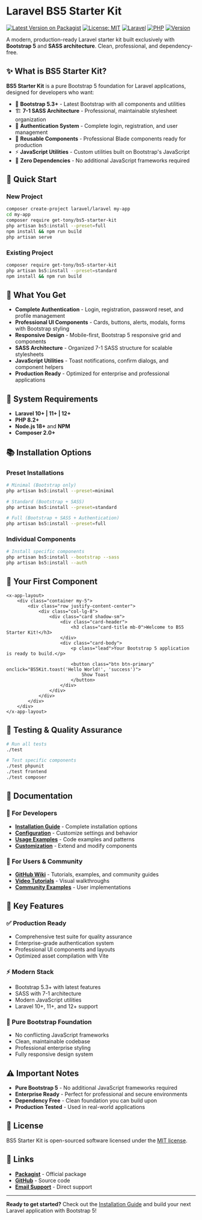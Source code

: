 # Laravel BS5 Starter Kit

[![Latest Version on Packagist](https://img.shields.io/packagist/v/get-tony/bs5-starter-kit.svg?style=flat-square)](https://packagist.org/packages/get-tony/bs5-starter-kit)
[![License: MIT](https://img.shields.io/badge/License-MIT-green.svg)](https://opensource.org/licenses/MIT)
[![Laravel](https://img.shields.io/badge/Laravel-10%2B%20%7C%2011%2B%20%7C%2012%2B-red.svg)](https://laravel.com)
[![PHP](https://img.shields.io/badge/PHP-8.2%2B-blue.svg)](https://php.net)
[![Version](https://img.shields.io/badge/Version-1.0.1%20Release-green.svg)](https://github.com/get-tony/bs5-starter-kit/releases/tag/v1.0.1)

A modern, production-ready Laravel starter kit built exclusively with **Bootstrap 5** and **SASS architecture**. Clean, professional, and dependency-free.

## ✨ What is BS5 Starter Kit?

**BS5 Starter Kit** is a pure Bootstrap 5 foundation for Laravel applications, designed for developers who want:

- 🎨 **Bootstrap 5.3+** - Latest Bootstrap with all components and utilities
- 🏗️ **7-1 SASS Architecture** - Professional, maintainable stylesheet organization
- 🔐 **Authentication System** - Complete login, registration, and user management
- 🧩 **Reusable Components** - Professional Blade components ready for production
- ⚡ **JavaScript Utilities** - Custom utilities built on Bootstrap's JavaScript
- 🎯 **Zero Dependencies** - No additional JavaScript frameworks required

## 🚀 Quick Start

### New Project

```bash
composer create-project laravel/laravel my-app
cd my-app
composer require get-tony/bs5-starter-kit
php artisan bs5:install --preset=full
npm install && npm run build
php artisan serve
```

### Existing Project

```bash
composer require get-tony/bs5-starter-kit
php artisan bs5:install --preset=standard
npm install && npm run build
```

## 🎯 What You Get

- **Complete Authentication** - Login, registration, password reset, and profile management
- **Professional UI Components** - Cards, buttons, alerts, modals, forms with Bootstrap styling
- **Responsive Design** - Mobile-first, Bootstrap 5 responsive grid and components
- **SASS Architecture** - Organized 7-1 SASS structure for scalable stylesheets
- **JavaScript Utilities** - Toast notifications, confirm dialogs, and component helpers
- **Production Ready** - Optimized for enterprise and professional applications

## 🔧 System Requirements

- **Laravel 10+ | 11+ | 12+**
- **PHP 8.2+**
- **Node.js 18+** and **NPM**
- **Composer 2.0+**

## 📚 Installation Options

### Preset Installations

```bash
# Minimal (Bootstrap only)
php artisan bs5:install --preset=minimal

# Standard (Bootstrap + SASS)
php artisan bs5:install --preset=standard

# Full (Bootstrap + SASS + Authentication)
php artisan bs5:install --preset=full
```

### Individual Components

```bash
# Install specific components
php artisan bs5:install --bootstrap --sass
php artisan bs5:install --auth
```

## 🎨 Your First Component

```blade
<x-app-layout>
    <div class="container my-5">
        <div class="row justify-content-center">
            <div class="col-lg-8">
                <div class="card shadow-sm">
                    <div class="card-header">
                        <h3 class="card-title mb-0">Welcome to BS5 Starter Kit!</h3>
                    </div>
                    <div class="card-body">
                        <p class="lead">Your Bootstrap 5 application is ready to build.</p>

                        <button class="btn btn-primary" onclick="BS5Kit.toast('Hello World!', 'success')">
                            Show Toast
                        </button>
                    </div>
                </div>
            </div>
        </div>
    </div>
</x-app-layout>
```

## 🧪 Testing & Quality Assurance

```bash
# Run all tests
./test

# Test specific components
./test phpunit
./test frontend
./test composer
```

## 📖 Documentation

### 🎯 For Developers
- **[Installation Guide](docs/installation.md)** - Complete installation options
- **[Configuration](docs/configuration.md)** - Customize settings and behavior
- **[Usage Examples](docs/usage-examples.md)** - Code examples and patterns
- **[Customization](docs/customization.md)** - Extend and modify components

### 🌟 For Users & Community
- **[GitHub Wiki](https://github.com/get-tony/bs5-starter-kit/wiki)** - Tutorials, examples, and community guides
- **[Video Tutorials](https://github.com/get-tony/bs5-starter-kit/wiki/Video-Tutorials)** - Visual walkthroughs
- **[Community Examples](https://github.com/get-tony/bs5-starter-kit/wiki/Community-Examples)** - User implementations

## 🌟 Key Features

### ✅ Production Ready
- Comprehensive test suite for quality assurance
- Enterprise-grade authentication system
- Professional UI components and layouts
- Optimized asset compilation with Vite

### ⚡ Modern Stack
- Bootstrap 5.3+ with latest features
- SASS with 7-1 architecture
- Modern JavaScript utilities
- Laravel 10+, 11+, and 12+ support

### 🎯 Pure Bootstrap Foundation
- No conflicting JavaScript frameworks
- Clean, maintainable codebase
- Professional enterprise styling
- Fully responsive design system

## ⚠️ Important Notes

- **Pure Bootstrap 5** - No additional JavaScript frameworks required
- **Enterprise Ready** - Perfect for professional and secure environments
- **Dependency Free** - Clean foundation you can build upon
- **Production Tested** - Used in real-world applications

## 📄 License

BS5 Starter Kit is open-sourced software licensed under the [MIT license](LICENSE).

## 🔗 Links

- **[Packagist](https://packagist.org/packages/get-tony/bs5-starter-kit)** - Official package
- **[GitHub](https://github.com/get-tony/bs5-starter-kit)** - Source code
- **[Email Support](mailto:get-tony@outlook.com)** - Direct support

---

**Ready to get started?** Check out the [Installation Guide](docs/installation.md) and build your next Laravel application with Bootstrap 5!
